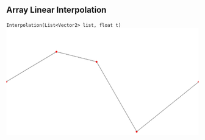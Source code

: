 ## Array Linear Interpolation
 ``Interpolation(List<Vector2> list, float t)``
 ![image](/Image/ali.PNG)
